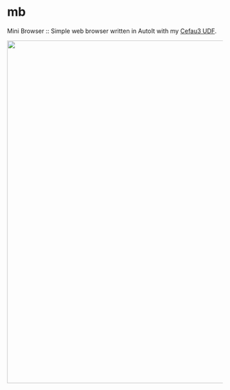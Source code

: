 # mb
Mini Browser :: Simple web browser written in AutoIt with my [Cefau3 UDF](https://github.com/wy3/cefau3).


<p align="center">
    <img src="https://i.imgur.com/3IzYuLv.png" width="800"/>
</p>
